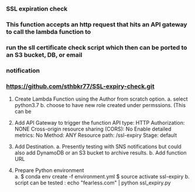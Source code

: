 ### SSL expiration check 
### This function accepts an http request that hits an API gateway to call the lambda function to 
### run the sll certificate check script which then can be ported to an S3 bucket, DB, or email     
### notification
### https://github.com/sthbkr77/SSL-expiry-check.git


1. Create Lambda Function using the Author from scratch option. 
    a. select python3.7
    b. choose to have new role created under permssions. (This can be 
   
   
2. Add API Gateway to trigger the function 
        API type: HTTP
        Authorization: NONE
        Cross-origin resource sharing (CORS): No
        Enable detailed metrics: No
        Method: ANY
        Resource path: /ssl-expiry
        Stage: default

3. Add Destination. 
    a. Presently testing with SNS notifications but could also add DynamoDB or an S3 bucket to archive results.
    b. Add function URL
    
4. Prepare Python environment    
    a.  $ conda env create -f environment.yml
        $ source activate ssl-expiry
    b. script can be tested :
    echo "fearless.com" | python ssl_expiry.py
    

